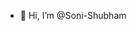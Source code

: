 - 👋 Hi, I’m @Soni-Shubham

<!---
Soni-Shubham/Soni-Shubham is a ✨ special ✨ repository because its `README.md` (this file) appears on your GitHub profile.
You can click the Preview link to take a look at your changes.
--->
